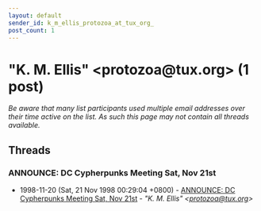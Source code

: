 ```yaml
---
layout: default
sender_id: k_m_ellis_protozoa_at_tux_org_
post_count: 1
---
```


# "K. M. Ellis" <protozoa<span>@</span>tux.org> (1 post)

_Be aware that many list participants used multiple email addresses over their time active on the list. As such this page may not contain all threads available._

## Threads

### ANNOUNCE:  DC Cypherpunks Meeting Sat, Nov 21st
+ 1998-11-20 (Sat, 21 Nov 1998 00:29:04 +0800) - [ANNOUNCE:  DC Cypherpunks Meeting Sat, Nov 21st](/archive/1998/11/470f3e6d8ddd6b39777553ff685dd219717d42b48d4c91a9dcfa31de49d281b6) - _"K. M. Ellis" \<protozoa@tux.org\>_

